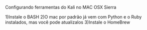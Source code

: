 Configurando ferramentas do Kali no MAC OSX Sierra

1)Instale o BASH
2)O mac por padrão já vem com Python e o Ruby instalados, mas você pode atualizalos
3)Instale o HomeBrew